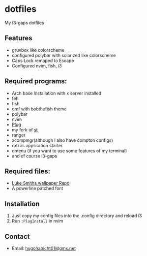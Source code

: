 # dotfiles
My i3-gaps dotfiles

## Features
* gruvbox like colorscheme
* configured polybar with solarized like colorscheme
* Caps Lock remaped to Escape
* Configured nvim, fish, i3

## Required programs:
* Arch base Installation with x server installed
* feh
* fish
* [omf](https://github.com/oh-my-fish/oh-my-fish) with bobthefish theme
* polybar
* nvim
* [Plug](https://github.com/junegunn/vim-plug)
* my fork of [st](https://github/hugohabicht01/st)
* ranger
* xcompmgr(although  I also have compton configs)
* rofi as application starter
* dmenu (if you want to use some features of my terminal)
* and of course i3-gaps
## Required files:
* [Luke Smiths wallpaper Repo](https://github.com/LukeSmithxyz/wallpapers)
* A powerline patched font

## Installation
1. Just copy my config files into the .config  directory and reload i3
2. Run `:PlugInstall` in nvim

## Contact
* Email: hugohabicht01@gmx.net
